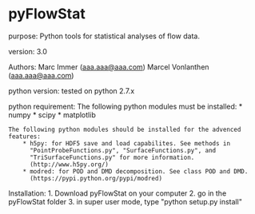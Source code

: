 pyFlowStat
==========

purpose:
    Python tools for statistical analyses of flow data.

version:
    3.0
    
Authors:
    Marc Immer   (aaa.aaa@aaa.com)
    Marcel Vonlanthen  (aaa.aaa@aaa.com)
    
python version:
    tested on python 2.7.x
    
python requirement:
    The following python modules must be installed:
        * numpy
        * scipy
        * matplotlib
        
    The following python modules should be installed for the advenced
    features:
        * h5py: for HDF5 save and load capabilites. See methods in
          "PointProbeFunctions.py", "SurfaceFunctions.py", and
          "TriSurfaceFunctions.py" for more information.
          (http://www.h5py.org/)
        * modred: for POD and DMD decomposition. See class POD and DMD. 
          (https://pypi.python.org/pypi/modred)
    
    
Installation:
    1. Download pyFlowStat on your computer
    2. go in the pyFlowStat folder
    3. in super user mode, type "python setup.py install"
    
